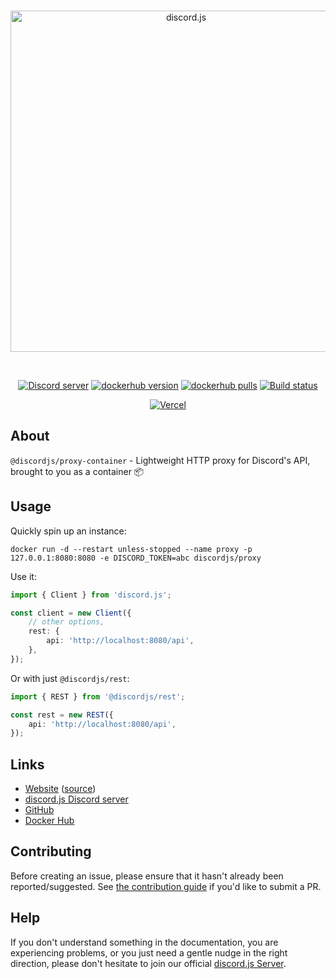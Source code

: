 <div align="center">
	<br />
	<p>
		<a href="https://discord.js.org"><img src="https://discord.js.org/static/logo.svg" width="546" alt="discord.js" /></a>
	</p>
	<br />
	<p>
		<a href="https://discord.gg/djs"><img src="https://img.shields.io/discord/222078108977594368?color=5865F2&logo=discord&logoColor=white" alt="Discord server" /></a>
		<a href="https://hub.docker.com/r/discordjs/proxy"><img src="https://img.shields.io/docker/v/discordjs/proxy.svg?sort=semver&maxAge=3600" alt="dockerhub version" /></a>
		<a href="https://hub.docker.com/r/discordjs/proxy"><img src="https://img.shields.io/docker/pulls/discordjs/proxy.svg?maxAge=3600" alt="dockerhub pulls" /></a>
		<a href="https://github.com/discordjs/discord.js/actions"><img src="https://github.com/discordjs/discord.js/actions/workflows/test.yml/badge.svg" alt="Build status" /></a>
	</p>
	<p>
		<a href="https://vercel.com/?utm_source=discordjs&utm_campaign=oss"><img src="https://raw.githubusercontent.com/discordjs/discord.js/main/.github/powered-by-vercel.svg" alt="Vercel" /></a>
	</p>
</div>

## About

`@discordjs/proxy-container` - Lightweight HTTP proxy for Discord's API, brought to you as a container 📦

## Usage

Quickly spin up an instance:

`docker run -d --restart unless-stopped --name proxy -p 127.0.0.1:8080:8080 -e DISCORD_TOKEN=abc discordjs/proxy`

Use it:

```ts
import { Client } from 'discord.js';

const client = new Client({
	// other options,
	rest: {
		api: 'http://localhost:8080/api',
	},
});
```

Or with just `@discordjs/rest`:

```ts
import { REST } from '@discordjs/rest';

const rest = new REST({
	api: 'http://localhost:8080/api',
});
```

## Links

- [Website](https://discordjs.dev/) ([source](https://github.com/discordjs/website))
- [discord.js Discord server](https://discord.gg/djs)
- [GitHub](https://github.com/discordjs/discord.js/tree/main/packages/proxy-container)
- [Docker Hub](https://hub.docker.com/r/discordjs/proxy)

## Contributing

Before creating an issue, please ensure that it hasn't already been reported/suggested.
See [the contribution guide](https://github.com/discordjs/discord.js/blob/main/.github/CONTRIBUTING.md) if you'd like to submit a PR.

## Help

If you don't understand something in the documentation, you are experiencing problems, or you just need a gentle
nudge in the right direction, please don't hesitate to join our official [discord.js Server](https://discord.gg/djs).
